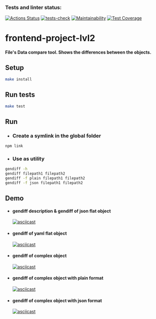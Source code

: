 ### Tests and linter status:

[![Actions Status](https://github.com/AnastasiaKv/frontend-project-lvl2/workflows/hexlet-check/badge.svg)](https://github.com/AnastasiaKv/frontend-project-lvl2/actions)
[![tests-check](https://github.com/AnastasiaKv/frontend-project-lvl2/actions/workflows/tests-check.yml/badge.svg)](https://github.com/AnastasiaKv/frontend-project-lvl2/actions/workflows/tests-check.yml)
[![Maintainability](https://api.codeclimate.com/v1/badges/ea3eaec9ef65407b12b3/maintainability)](https://codeclimate.com/github/AnastasiaKv/frontend-project-lvl2/maintainability)
[![Test Coverage](https://api.codeclimate.com/v1/badges/ea3eaec9ef65407b12b3/test_coverage)](https://codeclimate.com/github/AnastasiaKv/frontend-project-lvl2/test_coverage)

# frontend-project-lvl2

#### File's Data compare tool. Shows the differences between the objects.

## Setup

```sh
make install
```

## Run tests

```sh
make test
```

## Run

- ### Create a symlink in the global folder

```sh
npm link
```

- ### Use as utility

```sh
gendiff -h
gendiff filepath1 filepath2
gendiff -f plain filepath1 filepath2
gendiff -f json filepath1 filepath2
```

## Demo

- #### gendiff description & gendiff of json flat object
  [![asciicast](https://asciinema.org/a/477427.svg)](https://asciinema.org/a/477427)
- #### gendiff of yaml flat object
  [![asciicast](https://asciinema.org/a/478035.svg)](https://asciinema.org/a/478035)
- #### gendiff of complex object
  [![asciicast](https://asciinema.org/a/481359.svg)](https://asciinema.org/a/481359)
- #### gendiff of complex object with plain format
  [![asciicast](https://asciinema.org/a/481360.svg)](https://asciinema.org/a/481360)
- #### gendiff of complex object with json format
  [![asciicast](https://asciinema.org/a/481362.svg)](https://asciinema.org/a/481362)
